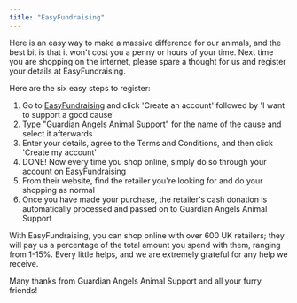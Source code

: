 ```yaml
---
title: "EasyFundraising"
---
```


Here is an easy way to make a massive difference for our animals, and the best bit is that it won't cost you a penny or hours of your time. Next time you are shopping on the internet, please spare a thought for us and register your details at EasyFundraising.

Here are the six easy steps to register:
1. Go to [EasyFundraising](http://www.easyfundraising.org.uk/) and click 'Create an account' followed by 'I want to support a good cause'
2. Type "Guardian Angels Animal Support" for the name of the cause and select it afterwards
3. Enter your details, agree to the Terms and Conditions, and then click 'Create my account'
4. DONE! Now every time you shop online, simply do so through your account on EasyFundraising
5. From their website, find the retailer you're looking for and do your shopping as normal
6. Once you have made your purchase, the retailer's cash donation is automatically processed and passed on to Guardian Angels Animal Support

With EasyFundraising, you can shop online with over 600 UK retailers; they will pay us a percentage of the total amount you spend with them, ranging from 1-15%. Every little helps, and we are extremely grateful for any help we receive.

Many thanks from Guardian Angels Animal Support and all your furry friends!